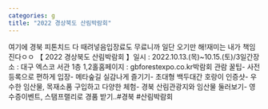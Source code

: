 ```yaml
---
categories: g
title: "2022 경상북도 산림박람회"
---
```

여기에 경북 피톤치드 다 때려넣음입장료도 무료니까 일단 오기만 해!재미는 내가 책임진다ㅇㅇ 【 2022 경상북도 산림박람회 】일시 : 2022.10.13.(목)~10.15.(토)/3일간장소 : 대구 엑스코 서관 1층 1,2홀홈페이지 : gbforestexpo.co.kr박람회 관람 꿀팁- 사전등록으로 편하게 입장- 메타숲길 실감나게 즐기기- 초대형 백두대간 호랑이 인증샷- 우수한 임산물, 목재소품 구입하고 다양한 체험- 경북 산림관광지와 임산물 둘러보기- 영수증이벤트, 스탬프랠리로 경품 받기..#경북 #산림박람회